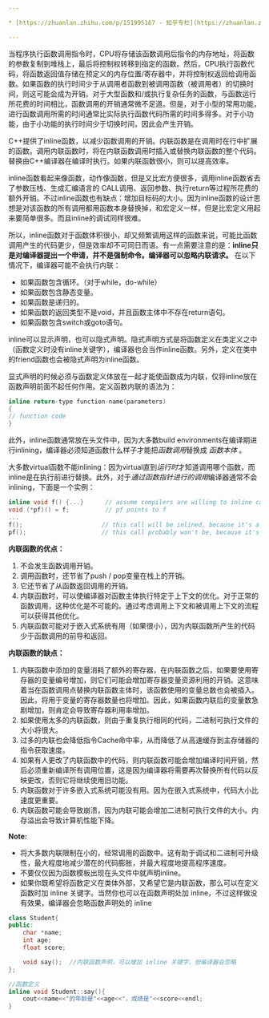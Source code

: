```yaml
---

* [https://zhuanlan.zhihu.com/p/151995167 - 知乎专栏](https://zhuanlan.zhihu.com/p/151995167)

---
```


当程序执行函数调用指令时，CPU将存储该函数调用后指令的内存地址，将函数的参数复制到堆栈上，最后将控制权转移到指定的函数。然后，CPU执行函数代码，将函数返回值存储在预定义的内存位置/寄存器中，并将控制权返回给调用函数。如果函数的执行时间少于从调用者函数到被调用函数（被调用者）的切换时间，则这可能会成为开销。对于大型函数和/或执行复杂任务的函数，与函数运行所花费的时间相比，函数调用的开销通常微不足道。但是，对于小型的常用功能，进行函数调用所需的时间通常比实际执行函数代码所需的时间多得多。对于小功能，由于小功能的执行时间少于切换时间，因此会产生开销。

C++提供了inline函数，以减少函数调用的开销。内联函数是在调用时在行中扩展的函数。调用内联函数时，将在内联函数调用时插入或替换内联函数的整个代码。替换由C++编译器在编译时执行。如果内联函数很小，则可以提高效率。

inline函数看起来像函数，动作像函数，但是又比宏方便很多，调用inline函数省去了参数压栈、生成汇编语言的 CALL调用、返回参数、执行return等过程所花费的额外开销。不过inline函数也有缺点：增加目标码的大小。因为inline函数的设计思想是对该函数的所有调用都用函数本身替换掉，和宏定义一样，但是比宏定义用起来要简单很多。而且inline的调试同样很难。

所以，inline函数对于函数体积很小，却又频繁调用这样的函数来说，可能比函数调用产生的代码更少，但是效率却不可同日而语。有一点需要注意的是：**inline只是对编译器提出一个申请，并不是强制命令。编译器可以忽略内联请求。** 在以下情况下，编译器可能不会执行内联：

* 如果函数包含循环。（对于while，do-while）
* 如果函数包含静态变量。
* 如果函数是递归的。
* 如果函数的返回类型不是void，并且函数主体中不存在return语句。
* 如果函数包含switch或goto语句。

inline可以显示声明，也可以隐式声明。隐式声明方式是将函数定义在类定义之中（函数定义时没有inline关键字），编译器也会当作inline函数。另外，定义在类中的friend函数也会被隐式声明为inline函数。

显式声明的时候必须与函数定义体放在一起才能使函数成为内联，仅将inline放在函数声明前面不起任何作用。定义函数内联的语法为：

```cpp
inline return-type function-name(parameters)
{
// function code
}
```

此外，inline函数通常放在头文件中，因为大多数build environments在编译期进行inlining，编译器必须知道函数什么样子才能把*函数调用*替换成 *函数本体* 。

大多数virtual函数不能inlining：因为virtual直到*运行时*才知道调用哪个函数，而inline是在执行前进行替换。此外，对于*通过函数指针进行的调用*编译器通常不会inlining，下面是一个实例：

```cpp
inline void f() {...}      // assume compilers are willing to inline calls to f
void (*pf)() = f;          // pf points to f
...
f();                      // this call will be inlined, because it's a "normal" call 
pf();                     // this call probably won't be, because it's through a function pointer
```

**内联函数的优点：**

1. 不会发生函数调用开销。
2. 调用函数时，还节省了push / pop变量在栈上的开销。
3. 它还节省了从函数返回调用的开销。
4. 内联函数时，可以使编译器对函数主体执行特定于上下文的优化。对于正常的函数调用，这种优化是不可能的。通过考虑调用上下文和被调用上下文的流程可以获得其他优化。
5. 内联函数可能对于嵌入式系统有用（如果很小），因为内联函数所产生的代码少于函数调用的前导和返回。

**内联函数的缺点：**

1. 内联函数中添加的变量消耗了额外的寄存器，在内联函数之后，如果要使用寄存器的变量编号增加，则它们可能会增加寄存器变量资源利用的开销。这意味着当在函数调用点替换内联函数主体时，该函数使用的变量总数也会被插入。因此，将用于变量的寄存器数量也将增加。因此，如果函数内联后的变量数急剧增加，则肯定会导致寄存器利用率增加。
2. 如果使用太多的内联函数，则由于重复执行相同的代码，二进制可执行文件的大小将很大。
3. 过多的内联也会降低指令Cache命中率，从而降低了从高速缓存到主存储器的指令获取速度。
4. 如果有人更改了内联函数中的代码，则内联函数可能会增加编译时间开销，然后必须重新编译所有调用位置，这是因为编译器将需要再次替换所有代码以反映更改，否则它将继续使用旧功能。
5. 内联函数对于许多嵌入式系统可能没有用。因为在嵌入式系统中，代码大小比速度更重要。
6. 内联函数可能会导致崩溃，因为内联可能会增加二进制可执行文件的大小。内存溢出会导致计算机性能下降。

**Note:**

* 将大多数内联限制在小的，经常调用的函数中。这有助于调试和二进制可升级性，最大程度地减少潜在的代码膨胀，并最大程度地提高程序速度。
* 不要仅仅因为函数模板出现在头文件中就声明inline。
* 如果你既希望将函数定义在类体外部，又希望它是内联函数，那么可以在定义函数时加 inline 关键字。当然你也可以在函数声明处加 inline，不过这样做没有效果，编译器会忽略函数声明处的 inline

```cpp
class Student{
public:
    char *name;
    int age;
    float score;

    void say();  //内联函数声明，可以增加 inline 关键字，但编译器会忽略
};

//函数定义
inline void Student::say(){
    cout<<name<<"的年龄是"<<age<<"，成绩是"<<score<<endl;
}
```
